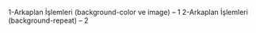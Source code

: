 1-Arkaplan İşlemleri (background-color ve image) – 1
2-Arkaplan İşlemleri (background-repeat) – 2
